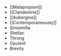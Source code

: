 - [[Malapropism]]
- [[Clandestine]]
- [[Aubergine]]  
- [[Contemporaneously]]  
- Sinsemilla  
- Shellac  
- Throng  
- Opulent
- Brevity